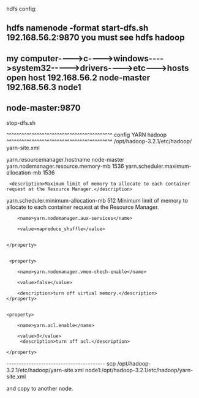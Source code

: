 hdfs config:

hdfs namenode -format
start-dfs.sh
192.168.56.2:9870
you must see hdfs hadoop
-------------------

my computer---->c---->windows---->system32----->drivers---->etc--->hosts
open host
192.168.56.2 node-master
192.168.56.3 node1
-----------------------
node-master:9870
------------------------
stop-dfs.sh


^^^^^^^^^^^^^^^^^^^^^^^^^^^^^^^^^^^^^^^^^^
config YARN hadoop
^^^^^^^^^^^^^^^^^^^^^^^^^^^^^^^^^^^^^^^^^^
/opt/hadoop-3.2.1/etc/hadoop/
yarn-site.xml

<configuration>

 <property>
    <name>yarn.resourcemanager.hostname</name>
    <value>node-master</value>
  </property>
  
  
<property>
     <name>yarn.nodemanager.resource.memory-mb</name>
     <value>1536</value>
</property>


<property>
     <name>yarn.scheduler.maximum-allocation-mb</name>
     <value>1536</value>
     
     <description>Maximum limit of memory to allocate to each container request at the Resource Manager.</description>
     
</property>



<property>
     <name>yarn.scheduler.minimum-allocation-mb</name>
     <value>512</value>
     <description>Minimum limit of memory to allocate to each container request at the Resource Manager.</description>
     
</property>



 <property>

        <name>yarn.nodemanager.aux-services</name>

        <value>mapreduce_shuffle</value>
        

    </property>
    
    
     <property>

        <name>yarn.nodemanager.vmem-chech-enable</name>

        <value>false</value>

        <description>turn off virtual memory.</description>
    </property>
   
    
    <property>

        <name>yarn.acl.enable</name>

        <value>0</value>
         <description>turn off acl.</description>

    </property>
    
   


</configuration>
----------------------------------------
scp /opt/hadoop-3.2.1/etc/hadoop/yarn-site.xml node1:/opt/hadoop-3.2.1/etc/hadoop/yarn-site.xml

 and copy to another node.
